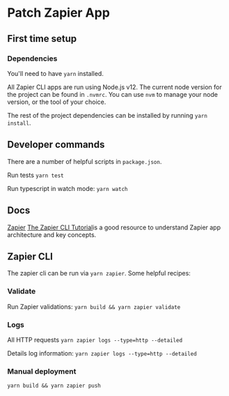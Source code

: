 # Patch Zapier App

## First time setup

### Dependencies

You'll need to have `yarn` installed.

All Zapier CLI apps are run using Node.js v12. The current node version for the project can be found in `.nvmrc`. You can use `nvm` to manage your node version, or the tool of your choice.

The rest of the project dependencies can be installed by running `yarn install`.

## Developer commands

There are a number of helpful scripts in `package.json`.

Run tests
`yarn test`

Run typescript in watch mode:
`yarn watch`

## Docs

[Zapier](https://github.com/zapier/zapier-platform/blob/master/packages/cli/README.md.)
[The Zapier CLI Tutorial](https://platform.zapier.com/cli_tutorials/getting-started)is a good resource to understand Zapier app architecture and key concepts.

## Zapier CLI

The zapier cli can be run via `yarn zapier`. Some helpful recipes:

### Validate

Run Zapier validations:
`yarn build && yarn zapier validate`

### Logs

All HTTP requests
`yarn zapier logs --type=http --detailed`

Details log information:
`yarn zapier logs --type=http --detailed`

### Manual deployment

`yarn build && yarn zapier push`

